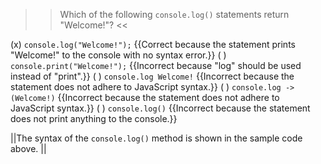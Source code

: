>>Which of the following `console.log()` statements return "Welcome!"? <<

(x) `console.log("Welcome!");` {{Correct because the statement prints "Welcome!" to the console with no syntax error.}}
( ) `console.print("Welcome!");` {{Incorrect because "log" should be used instead of "print".}}
( ) `console.log Welcome!` {{Incorrect because the statement does not adhere to JavaScript syntax.}}
( ) `console.log -> (Welcome!)` {{Incorrect because the statement does not adhere to JavaScript syntax.}}
( ) `console.log()` {{Incorrect because the statement does not print anything to the console.}}

||The syntax of the `console.log()` method is shown in the sample code above. ||